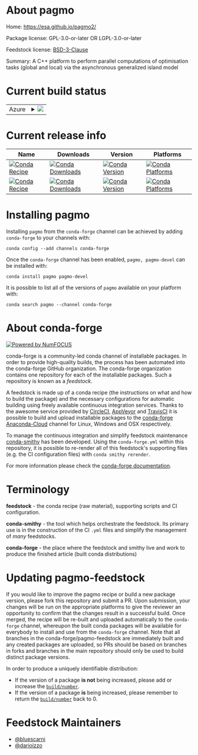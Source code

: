 About pagmo
===========

Home: https://esa.github.io/pagmo2/

Package license: GPL-3.0-or-later OR LGPL-3.0-or-later

Feedstock license: [BSD-3-Clause](https://github.com/conda-forge/pagmo-feedstock/blob/master/LICENSE.txt)

Summary: A C++ platform to perform parallel computations of optimisation tasks (global and local) via the asynchronous generalized island model

Current build status
====================


<table>
    
  <tr>
    <td>Azure</td>
    <td>
      <details>
        <summary>
          <a href="https://dev.azure.com/conda-forge/feedstock-builds/_build/latest?definitionId=3184&branchName=master">
            <img src="https://dev.azure.com/conda-forge/feedstock-builds/_apis/build/status/pagmo-feedstock?branchName=master">
          </a>
        </summary>
        <table>
          <thead><tr><th>Variant</th><th>Status</th></tr></thead>
          <tbody><tr>
              <td>linux_64</td>
              <td>
                <a href="https://dev.azure.com/conda-forge/feedstock-builds/_build/latest?definitionId=3184&branchName=master">
                  <img src="https://dev.azure.com/conda-forge/feedstock-builds/_apis/build/status/pagmo-feedstock?branchName=master&jobName=linux&configuration=linux_64_" alt="variant">
                </a>
              </td>
            </tr><tr>
              <td>osx_64</td>
              <td>
                <a href="https://dev.azure.com/conda-forge/feedstock-builds/_build/latest?definitionId=3184&branchName=master">
                  <img src="https://dev.azure.com/conda-forge/feedstock-builds/_apis/build/status/pagmo-feedstock?branchName=master&jobName=osx&configuration=osx_64_" alt="variant">
                </a>
              </td>
            </tr><tr>
              <td>win_64</td>
              <td>
                <a href="https://dev.azure.com/conda-forge/feedstock-builds/_build/latest?definitionId=3184&branchName=master">
                  <img src="https://dev.azure.com/conda-forge/feedstock-builds/_apis/build/status/pagmo-feedstock?branchName=master&jobName=win&configuration=win_64_" alt="variant">
                </a>
              </td>
            </tr>
          </tbody>
        </table>
      </details>
    </td>
  </tr>
</table>

Current release info
====================

| Name | Downloads | Version | Platforms |
| --- | --- | --- | --- |
| [![Conda Recipe](https://img.shields.io/badge/recipe-pagmo-green.svg)](https://anaconda.org/conda-forge/pagmo) | [![Conda Downloads](https://img.shields.io/conda/dn/conda-forge/pagmo.svg)](https://anaconda.org/conda-forge/pagmo) | [![Conda Version](https://img.shields.io/conda/vn/conda-forge/pagmo.svg)](https://anaconda.org/conda-forge/pagmo) | [![Conda Platforms](https://img.shields.io/conda/pn/conda-forge/pagmo.svg)](https://anaconda.org/conda-forge/pagmo) |
| [![Conda Recipe](https://img.shields.io/badge/recipe-pagmo--devel-green.svg)](https://anaconda.org/conda-forge/pagmo-devel) | [![Conda Downloads](https://img.shields.io/conda/dn/conda-forge/pagmo-devel.svg)](https://anaconda.org/conda-forge/pagmo-devel) | [![Conda Version](https://img.shields.io/conda/vn/conda-forge/pagmo-devel.svg)](https://anaconda.org/conda-forge/pagmo-devel) | [![Conda Platforms](https://img.shields.io/conda/pn/conda-forge/pagmo-devel.svg)](https://anaconda.org/conda-forge/pagmo-devel) |

Installing pagmo
================

Installing `pagmo` from the `conda-forge` channel can be achieved by adding `conda-forge` to your channels with:

```
conda config --add channels conda-forge
```

Once the `conda-forge` channel has been enabled, `pagmo, pagmo-devel` can be installed with:

```
conda install pagmo pagmo-devel
```

It is possible to list all of the versions of `pagmo` available on your platform with:

```
conda search pagmo --channel conda-forge
```


About conda-forge
=================

[![Powered by NumFOCUS](https://img.shields.io/badge/powered%20by-NumFOCUS-orange.svg?style=flat&colorA=E1523D&colorB=007D8A)](http://numfocus.org)

conda-forge is a community-led conda channel of installable packages.
In order to provide high-quality builds, the process has been automated into the
conda-forge GitHub organization. The conda-forge organization contains one repository
for each of the installable packages. Such a repository is known as a *feedstock*.

A feedstock is made up of a conda recipe (the instructions on what and how to build
the package) and the necessary configurations for automatic building using freely
available continuous integration services. Thanks to the awesome service provided by
[CircleCI](https://circleci.com/), [AppVeyor](https://www.appveyor.com/)
and [TravisCI](https://travis-ci.com/) it is possible to build and upload installable
packages to the [conda-forge](https://anaconda.org/conda-forge)
[Anaconda-Cloud](https://anaconda.org/) channel for Linux, Windows and OSX respectively.

To manage the continuous integration and simplify feedstock maintenance
[conda-smithy](https://github.com/conda-forge/conda-smithy) has been developed.
Using the ``conda-forge.yml`` within this repository, it is possible to re-render all of
this feedstock's supporting files (e.g. the CI configuration files) with ``conda smithy rerender``.

For more information please check the [conda-forge documentation](https://conda-forge.org/docs/).

Terminology
===========

**feedstock** - the conda recipe (raw material), supporting scripts and CI configuration.

**conda-smithy** - the tool which helps orchestrate the feedstock.
                   Its primary use is in the construction of the CI ``.yml`` files
                   and simplify the management of *many* feedstocks.

**conda-forge** - the place where the feedstock and smithy live and work to
                  produce the finished article (built conda distributions)


Updating pagmo-feedstock
========================

If you would like to improve the pagmo recipe or build a new
package version, please fork this repository and submit a PR. Upon submission,
your changes will be run on the appropriate platforms to give the reviewer an
opportunity to confirm that the changes result in a successful build. Once
merged, the recipe will be re-built and uploaded automatically to the
`conda-forge` channel, whereupon the built conda packages will be available for
everybody to install and use from the `conda-forge` channel.
Note that all branches in the conda-forge/pagmo-feedstock are
immediately built and any created packages are uploaded, so PRs should be based
on branches in forks and branches in the main repository should only be used to
build distinct package versions.

In order to produce a uniquely identifiable distribution:
 * If the version of a package **is not** being increased, please add or increase
   the [``build/number``](https://conda.io/docs/user-guide/tasks/build-packages/define-metadata.html#build-number-and-string).
 * If the version of a package **is** being increased, please remember to return
   the [``build/number``](https://conda.io/docs/user-guide/tasks/build-packages/define-metadata.html#build-number-and-string)
   back to 0.

Feedstock Maintainers
=====================

* [@bluescarni](https://github.com/bluescarni/)
* [@darioizzo](https://github.com/darioizzo/)


